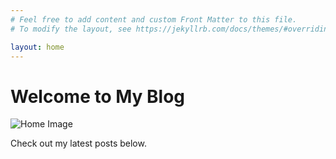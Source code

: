 ```yaml
---
# Feel free to add content and custom Front Matter to this file.
# To modify the layout, see https://jekyllrb.com/docs/themes/#overriding-theme-defaults

layout: home
---
```


<div class="home-intro">
  <h1>Welcome to My Blog</h1>
  <img src="{{ '/assets/images/a distance intertwined cover.jpg' | relative_url }}" alt="Home Image">
  <p>Check out my latest posts below.</p>
</div>
